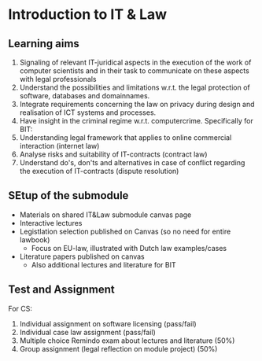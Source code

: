 # Introduction to IT & Law
## Learning aims
1. Signaling of relevant IT-juridical aspects in the execution of the work of computer scientists and in their task to communicate on these aspects with legal professionals
2. Understand the possibilities and limitations w.r.t. the legal protection of software, databases and domainnames.
3. Integrate requirements concerning the law on privacy during design and realisation of ICT systems and processes.
4. Have insight in the criminal regime w.r.t. computercrime.
Specifically for BIT:
5. Understanding legal framework that applies to online commercial interaction (internet law)
6. Analyse risks and suitability of IT-contracts (contract law)
7. Understand do's, don'ts and alternatives in case of conflict regarding the execution of IT-contracts (dispute resolution)

## SEtup of the submodule
- Materials on shared IT&Law submodule canvas page
- Interactive lectures
- Legistlation selection published on Canvas (so no need for entire lawbook)
	- Focus on EU-law, illustrated with Dutch law examples/cases
- Literature papers published on canvas
	- Also additional lectures and literature for BIT

## Test and Assignment
For CS:
1. Individual assignment on software licensing (pass/fail)
2. Individual case law assignment (pass/fail)
3. Multiple choice Remindo exam about lectures and literature (50%)
4. Group assignment (legal reflection on module project) (50%)